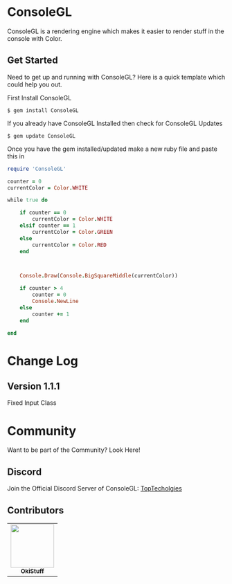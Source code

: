 # ConsoleGL
ConsoleGL is a rendering engine which makes it easier to render stuff in the console with Color.
## Get Started
Need to get up and running with ConsoleGL? Here is a quick template which could help you out.

First Install ConsoleGL
```
$ gem install ConsoleGL
```

If you already have ConsoleGL Installed then check for ConsoleGL Updates
```
$ gem update ConsoleGL
```

Once you have the gem installed/updated make a new ruby file and paste this in

```ruby
require 'ConsoleGL'

counter = 0
currentColor = Color.WHITE

while true do

    if counter == 0
        currentColor = Color.WHITE
    elsif counter == 1
        currentColor = Color.GREEN
    else
        currentColor = Color.RED
    end



    Console.Draw(Console.BigSquareMiddle(currentColor))

    if counter > 4
        counter = 0
        Console.NewLine
    else
        counter += 1
    end

end
```

# Change Log
## Version 1.1.1
Fixed Input Class

# Community
Want to be part of the Community? Look Here!

## Discord
Join the Official Discord Server of ConsoleGL: [TopTecholgies](https://discord.gg/7JkcmvS)

## Contributors

<table>
  <tr>
    <td align="center"><a href="https://github.com/OkiStuff"><img src="https://avatars2.githubusercontent.com/u/40648091?v=4" width="100px;" alt=""/><br /><sub><b>OkiStuff </b></sub></td>

  </tr>

</table>
